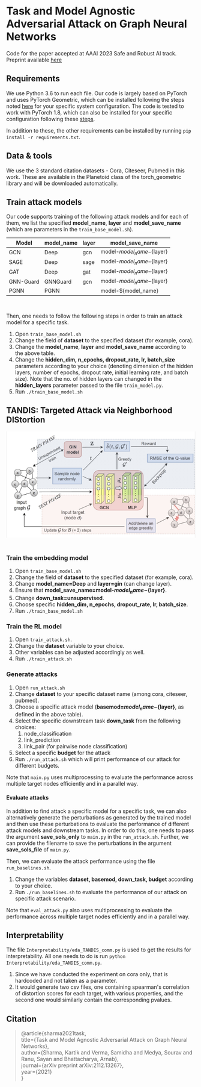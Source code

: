 # Task and Model Agnostic Adversarial Attack on Graph Neural Networks
Code for the paper accepted at AAAI 2023 Safe and Robust AI track. Preprint available [here](https://arxiv.org/abs/2112.13267)

## Requirements
We use Python 3.6 to run each file. Our code is largely based on PyTorch and uses PyTorch Geometric, which can be installed following the steps noted [here](https://pytorch-geometric.readthedocs.io/en/latest/notes/installation.html) for your specific system configuration. The code is tested to work with PyTorch 1.8, which can also be installed for your specific configuration following these [steps](https://pytorch.org/get-started/locally/).

In addition to these, the other requirements can be installed by running `pip install -r requirements.txt`.

## Data & tools
We use the 3 standard citation datasets - Cora, Citeseer, Pubmed in this work. These are available in the Planetoid class of the torch_geometric library and will be downloaded automatically.

## Train attack models
Our code supports training of the following attack models and for each of them, we list the specified **model_name**, **layer** and **model_save_name** (which are parameters in the `train_base_model.sh`).

| Model | model_name | layer | model_save_name |
|-|-|-|-|
| GCN | Deep | gcn | model-${model_name}-${layer} |
| SAGE | Deep | sage | model-${model_name}-${layer} |
| GAT | Deep | gat | model-${model_name}-${layer} |
| GNN-Guard | GNNGuard | gcn | model-${model_name}-${layer} |
| PGNN | PGNN |  | model-${model_name} |

&nbsp;

Then, one needs to follow the following steps in order to train an attack model for a specific task. 

1. Open `train_base_model.sh`
2. Change the field of **dataset** to the specified dataset (for example, cora).
3. Change the **model_name**, **layer** and **model_save_name** according to the above table.
4. Change the **hidden_dim, n_epochs, dropout_rate, lr, batch_size** parameters according to your choice (denoting dimension of the hidden layers, number of epochs, dropout rate, initial learning rate, and batch size). Note that the no. of hidden layers can changed in the **hidden_layers** parameter passed to the file `train_model.py`.
5. Run `./train_base_model.sh`


## TANDIS: Targeted Attack via Neighborhood DIStortion
![](new_pipeline.jpeg)
&nbsp;

### Train the embedding model

1. Open `train_base_model.sh`
2. Change the field of **dataset** to the specified dataset (for example, cora).
3. Change **model_name=Deep** and **layer=gin** (can change layer).
4. Ensure that **model_save_name=model-${model_name}-${layer}**.
5. Change **down_task=unsupervised**.
6. Choose specific **hidden_dim, n_epochs, dropout_rate, lr, batch_size**. 
7. Run `./train_base_model.sh`

### Train the RL model

1. Open `train_attack.sh`.
2. Change the **dataset** variable to your choice.
3. Other variables can be adjusted accordingly as well. 
4. Run `./train_attack.sh`

### Generate attacks 

1. Open `run_attack.sh`
2. Change **dataset** to your specific dataset name (among cora, citeseer, pubmed).
3. Choose a specific attack model (**basemod=${model_name}-${layer}**, as defined in the above table).
4. Select the specific downstream task **down_task** from the following choices:
    1. node_classification
    2. link_prediction
    3. link_pair (for pairwise node classification)
5. Select a specific **budget** for the attack
6. Run `./run_attack.sh` which will print performance of our attack for different budgets.

Note that `main.py` uses multiprocessing to evaluate the performance across multiple target nodes efficiently and in a parallel way. 

#### **Evaluate attacks**

In addition to find attack a specific model for a specific task, we can also alternatively generate the perturbations as generated by the trained model and then use these perturbations to evaluate the performance of different attack models and downstream tasks. In order to do this, one needs to pass the argument **save_sols_only** to `main.py` in the `run_attack.sh`. Further, we can provide the filename to save the perturbations in the argument **save_sols_file** of `main.py`.

Then, we can evaluate the attack performance using the file `run_baselines.sh`.
1. Change the variables **dataset, basemod, down_task, budget** according to your choice.
2. Run `./run_baselines.sh` to evaluate the performance of our attack on specific attack scenario. 


Note that `eval_attack.py` also uses multiprocessing to evaluate the performance across multiple target nodes efficiently and in a parallel way. 

## Interpretability
The file `Interpretability/eda_TANDIS_comm.py` is used to get the results for interpretability. All one needs to do is run `python Interpretability/eda_TANDIS_comm.py`.

1. Since we have conducted the experiment on cora only, that is hardcoded and not taken as a parameter.
2. It would generate two csv files, one containing spearman's correlation of distortion scores for each target, with various properties, and the second one would similarly contain the corresponding pvalues.

## Citation

> @article{sharma2021task,\
   title={Task and Model Agnostic Adversarial Attack on Graph Neural Networks},\
   author={Sharma, Kartik and Verma, Samidha and Medya, Sourav and Ranu, Sayan and Bhattacharya, Arnab},\
   journal={arXiv preprint arXiv:2112.13267},\
   year={2021} \
 }
​
